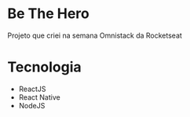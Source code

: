 # Be The Hero

Projeto que criei na semana Omnistack da Rocketseat

# Tecnologia

- ReactJS
- React Native
- NodeJS